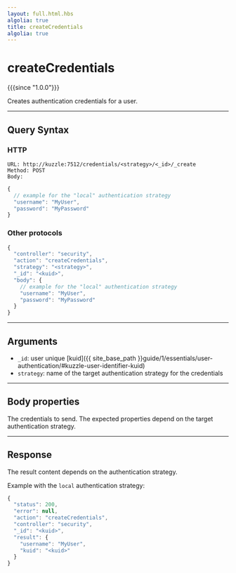 ```yaml
---
layout: full.html.hbs
algolia: true
title: createCredentials
algolia: true
---
```


# createCredentials

{{{since "1.0.0"}}}

Creates authentication credentials for a user.

---

## Query Syntax

### HTTP

```http
URL: http://kuzzle:7512/credentials/<strategy>/<_id>/_create
Method: POST  
Body:
```

```js
{
  // example for the "local" authentication strategy
  "username": "MyUser",
  "password": "MyPassword"
}
```

### Other protocols

```js
{
  "controller": "security",
  "action": "createCredentials",
  "strategy": "<strategy>",
  "_id": "<kuid>",
  "body": {
    // example for the "local" authentication strategy
    "username": "MyUser",
    "password": "MyPassword"
  }
}
```

---

## Arguments

* `_id`: user unique [kuid]({{ site_base_path }}guide/1/essentials/user-authentication/#kuzzle-user-identifier-kuid)
* `strategy`: name of the target authentication strategy for the credentials

---

## Body properties

The credentials to send. The expected properties depend on the target authentication strategy.

---

## Response

The result content depends on the authentication strategy. 

Example with the `local` authentication strategy:

```javascript
{
  "status": 200,
  "error": null,
  "action": "createCredentials",
  "controller": "security",
  "_id": "<kuid>",
  "result": {
    "username": "MyUser",
    "kuid": "<kuid>"
  }
}
```

